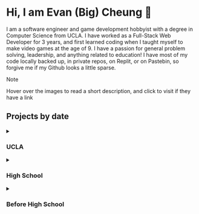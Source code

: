 # Hi, I am Evan (Big) Cheung 🐤
I am a software engineer and game development hobbyist with a degree in Computer Science from UCLA. I have worked as a Full-Stack Web Developer for 3 years, and first learned coding when I taught myself to make video games at the age of 9. I have a passion for general problem solving, leadership, and anything related to education! I have most of my code locally backed up, in private repos, on Replit, or on Pastebin, so forgive me if my Github looks a little sparse.

>[!NOTE]
>Hover over the images to read a short description, and click to visit if they have a link


## Projects by date
<details>
  
  <summary>
    <h3>UCLA</h2>
  </summary>

  <div align="center">
  
  [<img src="balhalla.jpg" width=600 align="center" title="Multiplayer In-Browser Dodgeball Game (2024)" />](https://balhalla.bigcheung.com)
    
  </div>
  
  
  <div align="center">
  
  [<img src="globalmap.png" width=600 align="center" title="UCLA Global Map (2022)" />](https://www.global.ucla.edu/interactivemap)

  </div>

</details>

<details>
  <summary><h3>High School</h2></summary>
  My high school projects were mainly projects completed for a game development course at Harvard Summer School and my senior project.
  <img src="love_QiTaK8V0UC.gif" title="Wizards of GD50, Harvard Summer School 2018" />
</details>

<details>
  <summary><h3>Before High School</h2></summary>
  Most of my Pre-High school projects were done in Lua for a game engine named Love2D as well as for a mock-UNIX shell available as a mod for minecraft named ComputerCraft. These screenshots are from ComputerCraft, which has an extremely barebones graphical display (51 x 19 ASCII characters) and an input library. It supports 4 bit color. Hover over each to read a short description.
  <p align="center" >
      <img src="rain.gif" width=400 title="Rain Screensaver (2015)" />
      <img src="christmas.gif" width=400 hspace="15" title="Christmas Screensaver (2015)" />
  </p>
  <p align="center">
    <img src="matrix.gif" width=400 title="Matrix Screensaver (2014)"/>
    <img src="guide.gif" width=400 hspace="15" title="User Interface Builder (GUI-IDE) (2014)" />
  </p>
</details>
